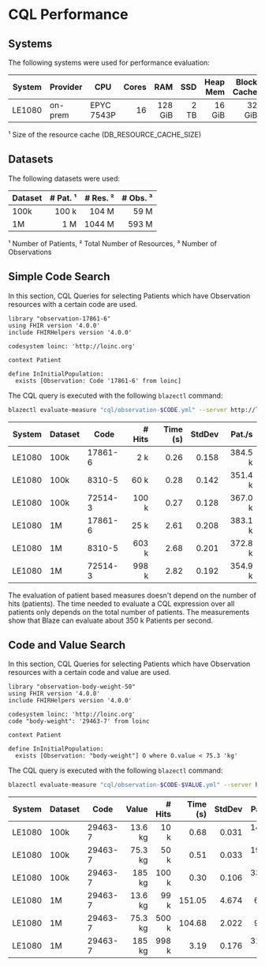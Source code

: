 # CQL Performance

## Systems

The following systems were used for performance evaluation:

| System | Provider | CPU        | Cores |     RAM |    SSD | Heap Mem | Block Cache | Resource Cache ¹ |
|--------|----------|------------|------:|--------:|-------:|---------:|------------:|-----------------:|
| LE1080 | on-prem  | EPYC 7543P |    16 | 128 GiB |   2 TB |   16 GiB |      32 GiB |              5 M | 

¹ Size of the resource cache (DB_RESOURCE_CACHE_SIZE)

## Datasets

The following datasets were used:

| Dataset | # Pat. ¹ | # Res. ² | # Obs. ³ |
|---------|---------:|---------:|---------:|
| 100k    |    100 k |    104 M |     59 M |
| 1M      |      1 M |   1044 M |    593 M |

¹ Number of Patients, ² Total Number of Resources, ³ Number of Observations

## Simple Code Search

In this section, CQL Queries for selecting Patients which have Observation resources with a certain code are used.

```text
library "observation-17861-6"
using FHIR version '4.0.0'
include FHIRHelpers version '4.0.0'

codesystem loinc: 'http://loinc.org'

context Patient

define InInitialPopulation:
  exists [Observation: Code '17861-6' from loinc]
```

The CQL query is executed with the following `blazectl` command:

```sh
blazectl evaluate-measure "cql/observation-$CODE.yml" --server http://localhost:8080/fhir | jq -rf cql/result.jq
```

| System | Dataset | Code    | # Hits | Time (s) | StdDev |  Pat./s |
|--------|---------|---------|-------:|---------:|-------:|--------:|
| LE1080 | 100k    | 17861-6 |    2 k |     0.26 |  0.158 | 384.5 k | 
| LE1080 | 100k    | 8310-5  |   60 k |     0.28 |  0.142 | 351.4 k | 
| LE1080 | 100k    | 72514-3 |  100 k |     0.27 |  0.128 | 367.0 k |
| LE1080 | 1M      | 17861-6 |   25 k |     2.61 |  0.208 | 383.1 k | 
| LE1080 | 1M      | 8310-5  |  603 k |     2.68 |  0.201 | 372.8 k | 
| LE1080 | 1M      | 72514-3 |  998 k |     2.82 |  0.192 | 354.9 k |

The evaluation of patient based measures doesn't depend on the number of hits (patients). The time needed to evaluate a CQL expression over all patients only depends on the total number of patients. The measurements show that Blaze can evaluate about 350 k Patients per second.

## Code and Value Search

In this section, CQL Queries for selecting Patients which have Observation resources with a certain code and value are used.

```text
library "observation-body-weight-50"
using FHIR version '4.0.0'
include FHIRHelpers version '4.0.0'

codesystem loinc: 'http://loinc.org'
code "body-weight": '29463-7' from loinc

context Patient

define InInitialPopulation:
  exists [Observation: "body-weight"] O where O.value < 75.3 'kg'
```

The CQL query is executed with the following `blazectl` command:

```sh
blazectl evaluate-measure "cql/observation-$CODE-$VALUE.yml" --server http://localhost:8080/fhir | jq -rf cql/result.jq
```

| System | Dataset | Code    |   Value | # Hits | Time (s) | StdDev |  Pat./s |
|--------|---------|---------|--------:|-------:|---------:|-------:|--------:|
| LE1080 | 100k    | 29463-7 | 13.6 kg |   10 k |     0.68 |  0.031 | 146.9 k | 
| LE1080 | 100k    | 29463-7 | 75.3 kg |   50 k |     0.51 |  0.033 | 197.1 k | 
| LE1080 | 100k    | 29463-7 |  185 kg |  100 k |     0.30 |  0.106 | 331.6 k |
| LE1080 | 1M      | 29463-7 | 13.6 kg |   99 k |   151.05 |  4.674 |   6.6 k | 
| LE1080 | 1M      | 29463-7 | 75.3 kg |  500 k |   104.68 |  2.022 |   9.6 k | 
| LE1080 | 1M      | 29463-7 |  185 kg |  998 k |     3.19 |  0.176 | 313.8 k |
